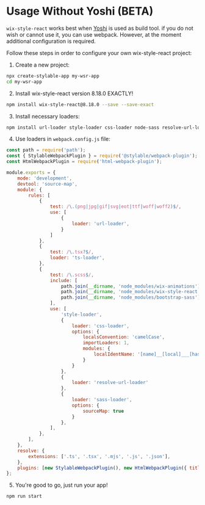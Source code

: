 # Usage Without Yoshi (BETA)

`wix-style-react` works best when [Yoshi](https://github.com/wix/yoshi) is used as build tool.
if you do not wish or cannot use it, you can use webpack. However, at the moment additional configuration is required.

Follow these steps in order to configure your own wix-style-react project:

1. Create a new project:
```bash
npx create-stylable-app my-wsr-app
cd my-wsr-app
```

2. Install wix-style-react version 8.18.0 EXACTLY!
```bash
npm install wix-style-react@8.18.0 --save --save-exact
```

3. Install necessary loaders:
```bash
npm install url-loader style-loader css-loader node-sass resolve-url-loader sass-loader --save-dev
```

4. Use loaders in `webpack.config.js` file:
```js
const path = require('path');
const { StylableWebpackPlugin } = require('@stylable/webpack-plugin');
const HtmlWebpackPlugin = require('html-webpack-plugin');

module.exports = {
    mode: 'development',
    devtool: 'source-map',
    module: {
        rules: [
            {
                test: /\.(png|jpg|gif|svg|eot|ttf|woff|woff2)$/,
                use: [
                    {
                        loader: 'url-loader',
                    }
                ]
            },
            {
                test: /\.tsx?$/,
                loader: 'ts-loader',
            },
            {
                test: /\.scss$/,
                include: [
                    path.join(__dirname, 'node_modules/wix-animations'),
                    path.join(__dirname, 'node_modules/wix-style-react'),
                    path.join(__dirname, 'node_modules/bootstrap-sass')
                ],
                use: [
                    'style-loader',
                    {
                        loader: 'css-loader',
                        options: {
                            localsConvention: 'camelCase',
                            importLoaders: 1,
                            modules: {
                                localIdentName: '[name]__[local]___[hash:base64:5]'
                            }
                        }
                    },
                    {
                        loader: 'resolve-url-loader'
                    },
                    {
                        loader: 'sass-loader',
                        options: {
                            sourceMap: true
                        }
                    },
                ],
            },
        ],
    },
    resolve: {
        extensions: ['.ts', '.tsx', '.mjs', '.js', '.json'],
    },
    plugins: [new StylableWebpackPlugin(), new HtmlWebpackPlugin({ title: 'Stylable App' })],
};
```

5. You're good to go, just run your app!
```bash
npm run start
```
